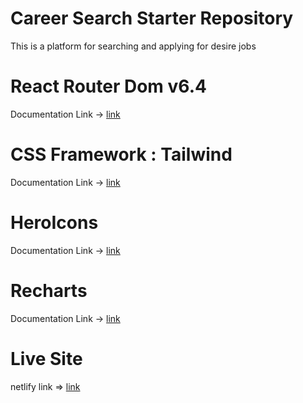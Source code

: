 # **Career Search Starter Repository**
This is a platform for searching and applying for desire jobs


# React Router Dom v6.4
Documentation Link -> [link](https://reactrouter.com/en/main)

# CSS Framework : Tailwind
Documentation Link -> [link](https://tailwindcss.com/)

# HeroIcons
Documentation Link -> [link](https://heroicons.com/)

# Recharts
Documentation Link -> [link](https://recharts.org/en-US/)

# Live Site
netlify link => [link](https://careersearch.netlify.app/)
